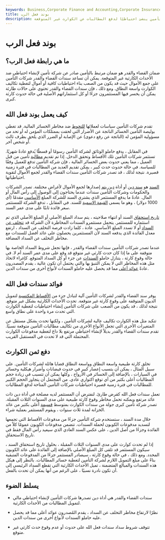 ```yaml
---
keywords: Business,Corporate Finance and Accounting,Corporate Insurance
title: بوند فعل الرب
description: سند القضاء هو سند مرتبط بالتأمين ينشئ احتياطيًا لدفع المطالبات عن الكوارث غير المتوقعة.
---
```


# بوند فعل الرب
## ما هي رابطة فعل الرب؟

ضمان القضاء والقدر هو ضمان مرتبط بالتأمين صادر عن شركة تأمين لإنشاء احتياطي ضد الأحداث الكارثية غير المتوقعة. يمكن أن تساعد سندات القضاء والقدر شركات التأمين على جمع الأموال حيث قد يكون من الصعب بناء احتياطيات كافية أو أموال لتغطية تكاليف الكوارث واسعة النطاق. ومع ذلك ، فإن سندات القضاء والقدر تحتوي على حالات طارئة يمكن أن يخسر فيها المستثمرون جزءًا أو كل استثماراتهم الأصلية في حالة حدوث كارثة كبرى.

## كيف يعمل بوند فعل الله

تقدم شركات التأمين سياسات لعملائها [للتحوط](/hedge) ضد مخاطر الخسائر المالية. قد تغطي بوليصة التأمين الخسائر الناتجة عن الأضرار التي لحقت بممتلكات المؤمن له أو تحد من مسؤولية المؤمن له (الناتجة عن رفع دعوى) عن الإصابة أو الضرر الذي يلحق بطرف ثالث أو شخص آخر.

في المقابل ، يدفع حاملو الوثائق لشركة التأمين رسومًا أو قسطًا يُدفع عادةً شهريًا. تستثمر شركات التأمين تلك الأقساط وتحقق الدخل. إذا تم تقديم [مطالبة](/insurance_claim) تأمين من قبل العميل ، مما يعني حدوث بعض الخسائر المالية ، فإن شركة التأمين تدفع للعميل وفقًا للسياسة. في حالة حدوث حدث كبير ، يمكن تقديم العديد من المطالبات في فترة زمنية قصيرة. نتيجة لذلك ، قد تصدر شركات التأمين سندات القضاء والقدر لجمع الأموال لتقوية احتياطياتها.

[السند](/bond) هو [سند دين](/iou) أو أداة [دين يتم](/debtinstrument) إصدارها لجمع الأموال لأغراض مختلفة. تصدر الشركات والحكومات وشركات التأمين سندات عندما يحتاجون إلى الوصول إلى رأس المال أو المال. عادةً ما يدفع المستثمر الذي يشتري السند للشركة المبلغ [الأساسي](/principal) مقدمًا (أي 1000 دولار) ، وهو ما يسمى [القيمة الاسمية](/facevalue) للسند. في المقابل ، تدفع الشركة للمستثمر سعر فائدة ثابتًا على مدى عمر السند.

[تاريخ استحقاق](/maturitydate) السند أو انتهاء صلاحيته ، يتم سداد المبلغ الأصلي أو المبلغ الأصلي الذي تم استثماره للمستثمر. يتحمل مستثمرو السندات المخاطرة لأن الشركة قد [تتخلف عن السداد](/default2) أو لا تسدد المبلغ الأساسي. عادة ، كلما زادت فرصة التخلف عن السداد ، ارتفع معدل الفائدة الذي يدفعه السند لأن المستثمرين يحصلون على عائد أفضل للسندات مع مخاطر التخلف عن السداد المضافة.

عندما تصدر شركات التأمين سندات القضاء والقدر ، فإنها تجعل شروط السداد الخاصة بها متوقفة على ما إذا كان حدث كارثي غير متوقع قد وقع على مدى عمر السند أم لا. في حالة وقوع كارثة ، يتنازل حاملو [السندات](/bondholder) عن جزء أو كل السداد المتوقع. كإغراء لاتخاذ مثل هذه المخاطر التي لا يمكن التنبؤ بها والتي يحتمل أن تكون عالية ، يقدم المصدرون عادةً [عوائد أعلى](/bond-yield) مما قد يحصل عليه حاملو السندات لأنواع أخرى من سندات الدين.

## فوائد سندات فعل الله

يوفر سند القضاء والقدر لشركات التأمين آلية لتبادل جزء من [الأقساط المكتسبة](/earnedpremium) لتمويل الديون المتوقفة على وقوع كارثة غير متوقعة. تحدث الأحداث الكارثية بشكل غير متوقع. نتيجة لذلك ، قد يكون من الصعب على شركات التأمين إنشاء احتياطيات لتغطية الكوارث التي تحدث مرة واحدة على نطاق واسع.

تتكبد مثل هذه الكوارث تكاليف عالية لشركات التأمين ، ولكنها تحدث بشكل مستقل عن المتغيرات الأخرى التي تجعل الأنواع الأخرى من تكاليف مطالبات التأمين متوقعة نسبيًا. تقدم سندات القضاء والقدر بديلاً لإنشاء احتياطي مرتفع بلا داع لتغطية مدفوعات الكوارث المحتملة التي قد لا تحدث في المستقبل القريب.

## دفع ثمن الكوارث

تخلق كارثة طبيعية واسعة النطاق وواسعة النطاق قضايا هائلة لشركات التأمين. على سبيل المثال ، يمكن أن يتسبب إعصار كبير في حدوث فيضانات وأضرار هيكلية وخسائر في السيارات ، بالإضافة إلى الخسائر في الأرواح ، وكلها يمكن أن تتسبب في زيادة حجم المطالبات أعلى بكثير من أي توقع اكتواري عادي. من المحتمل أن يتجاوز الحجم الكبير للمطالبات في فترة زمنية قصيرة احتياطيات شركات التأمين المتاحة لدفع المطالبات.

تعمل سندات فعل الله كقرض طارئ. لنفترض أن المستثمر لديه مصلحة في أداة دين ذات عائد مرتفع ويمكنه تحمل مخاطر وقوع كارثة طبيعية على مدى السنوات الثلاث المقبلة. تصدر شركة تأمين كبرى جولة من سندات الكوارث بمتوسط [قسيمة](/coupon) أعلى بكثير من عائد الخزانة لمدة ثلاث سنوات ، ويقوم المستثمر بعملية شراء.

خلال مدة السند ، ستستخدم شركة التأمين جزءًا من مدفوعات الأقساط التي تجمعها لتسديد مدفوعات الكوبون لحملة السندات. تتضمن مدفوعات الكوبون عمومًا كلاً من الفائدة وجزءًا من أصل الدين ، على عكس السند العادي الذي سيعيد رأس المال فقط في تاريخ الاستحقاق.

إذا لم تحدث كوارث على مدى السنوات الثلاث المقبلة ، بحلول تاريخ استحقاق السند ، سيكون المستثمر قد تلقى كل المبلغ الأصلي بالإضافة إلى الفائدة على عائد الكوبون المحدد. ومع ذلك ، في حالة وقوع كارثة ، سيصادر المستثمر جزءًا من المدفوعات المتبقية بناءً على مبلغ التمويل اللازم لشركة التأمين لتغطية خسائر المطالبات. بالنظر إلى هيكل هذه السندات والمبالغ المتضمنة ، تميل الأحداث الكارثية التي تقطع السداد الرئيسي إلى أن تكون نادرة نسبيًا ، على الرغم من أنها يمكن أن تحدث بالفعل.

## يسلط الضوء

- سندات القضاء والقدر هي أداة دين تصدرها شركات التأمين لإنشاء احتياطي مالي لتمويل المطالبات من الأحداث الكارثية.

- نظرًا لارتفاع مخاطر التخلف عن السداد ، يقدم المُصدرون عوائد أعلى مما قد يحصل عليه حاملو السندات لأنواع أخرى من سندات الدين.

- تتوقف شروط سداد سندات فعل الله على حدوث أو عدم وقوع حدث كارثي غير متوقع.

